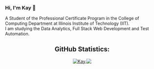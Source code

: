 ### Hi, I'm Kay 👋

A Student of the Professional Certificate Program in the College of Computing Department at Illinois Institute of Technology (IIT).<br>
I am studying the Data Analytics, Full Stack Web Development and Test Automation.

<p>

<!-- GitHub Stats -->
<H2 align="center"><strong>GitHub Statistics: </strong>
</H2>
    <p align="center">
      <div align="center">
    </p>
    
<a href="https://github.com/kay-han?tab=repositories">
  <img align="center" 
       src="https://github-readme-stats.vercel.app/api/top-langs/?username=kay-han&layout=compact&show_icons=true&title_color=81a1c0&icon_color=79ff97&text_color=d5dbe6&bg_color=2e3440" 
       alt='Kay's favorite languages" >
</a>
  
<a href="https://github.com/kay-han">
  <img align="center"
       src="https://github-readme-stats.vercel.app/api?username=kay-han&show_icons=true&hide=contribs,prs&cache_seconds=86400&theme=nord" >
</a>

<!--
**kay-han/kay-han** is a ✨ _special_ ✨ repository because its `README.md` (this file) appears on your GitHub profile.

Here are some ideas to get you started:

- 🔭 I’m currently working on ...
- 🌱 I’m currently learning ...
- 👯 I’m looking to collaborate on ...
- 🤔 I’m looking for help with ...
- 💬 Ask me about ...
- 📫 How to reach me: ...
- 😄 Pronouns: ...
- ⚡ Fun fact: ...
-->
